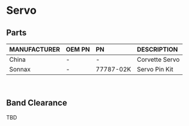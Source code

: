 # Servo

## Parts

| MANUFACTURER | OEM PN | PN | DESCRIPTION |
| :- | :- | :- | :- |
| China | - | - | Corvette Servo |
| Sonnax | - | 77787-02K | Servo Pin Kit |

&nbsp;

## Band Clearance

TBD
